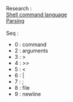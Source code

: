 Research :<br>
[Shell command language](https://pubs.opengroup.org/onlinepubs/009695399/utilities/xcu_chap02.html#tag_02_10)
<br>
[Parsing](https://www.cs.purdue.edu/homes/grr/SystemsProgrammingBook/Book/Chapter5-WritingYourOwnShell.pdf)
<br><br>
Seq : 
- 0 : command
- 2 : arguments
- 3 : >
- 4 : >>
- 5 : <
- 6 : |
- 7 : ;
- 8 : file
- 9 : newline

